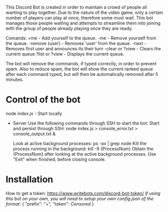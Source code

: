 
This Discord Bot is created in order to maintain a crowd of people all wanting to play together. Due to the nature of the video game, only a certain number of players can play at once, therefore some must wait. This bot manages those people waiting and attempts to streamline them into joining with the group of people already playing once they are ready.

Comands: 
+me 			- Add yourself to the queue.
-me 			- Remove yourself from the queue.
-remove {user}	- Removes 'user' from the queue.
-next			- Removes first user and announces its their turn
-clear or ?view	- Clears the current queue
?list or ?view	- Displays the current queue.

The bot will remove the commands, if typed correctly, in order to prevent spam. Also to reduce spam, the bot will show the current ranked queue after each command typed, but will then be automatically removed after 5 minutes.


Control of the bot
====================

node index.js - Start locally

- Server
	Use the following commands through SSH to start the bot: 
	Start and persist through SSH: node index.js > console_error.txt > console_output.txt &

	Look at active background processes: ps -ax | grep node
	Kill the process running in the background: kill -9 {ProcessNum}
		Obtain the {ProcessNum} after looking at the active background processes.
	Use "Exit" when finished, before closing console.


Installation
====================

How to get a token: https://www.writebots.com/discord-bot-token/
*If using this bot on your own, you will need to setup your own config.json of the format:*
{
	"prefix": "+",
	"token": *Censored*
}
